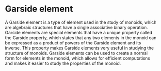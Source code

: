 # Garside element

A Garside element is a type of element used in the study of monoids, which are algebraic structures that have a single associative binary operation. Garside elements are special elements that have a unique property called the Garside property, which states that any two elements in the monoid can be expressed as a product of powers of the Garside element and its inverse. This property makes Garside elements very useful in studying the structure of monoids. Garside elements can be used to create a normal form for elements in the monoid, which allows for efficient computations and makes it easier to study the properties of the monoid.
